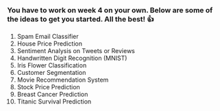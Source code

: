 ### You have to work on week 4 on your own. Below are some of the ideas to get you started. All the best! 👍

1. Spam Email Classifier
2. House Price Prediction
3. Sentiment Analysis on Tweets or Reviews
4. Handwritten Digit Recognition (MNIST)
5. Iris Flower Classification
6. Customer Segmentation
7. Movie Recommendation System
8. Stock Price Prediction
9. Breast Cancer Prediction
10. Titanic Survival Prediction
